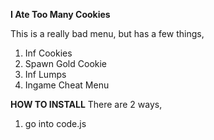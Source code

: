 
**I Ate Too Many Cookies**

This is a really bad menu, but has a few things,
1. Inf Cookies
2. Spawn Gold Cookie
3. Inf Lumps
4. Ingame Cheat Menu

**HOW TO INSTALL**
There are 2 ways,
1. go into code.js 
